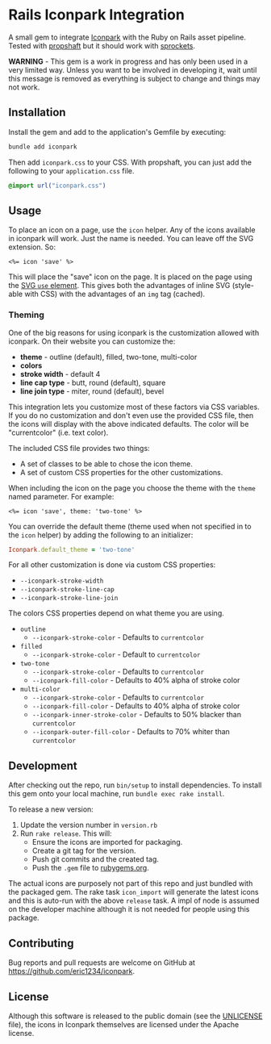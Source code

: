 # Rails Iconpark Integration

A small gem to integrate [Iconpark](https://iconpark.oceanengine.com/home) with
the Ruby on Rails asset pipeline. Tested with
[propshaft](https://github.com/rails/propshaft) but it should work with
[sprockets](https://github.com/rails/sprockets-rails).

**WARNING** - This gem is a work in progress and has only been used in a very
limited way. Unless you want to be involved in developing it, wait until this
message is removed as everything is subject to change and things may not work.

## Installation

Install the gem and add to the application's Gemfile by executing:

```sh
bundle add iconpark
```

Then add `iconpark.css` to your CSS. With propshaft, you can just add the
following to your `application.css` file.

```css
@import url("iconpark.css")
```

## Usage

To place an icon on a page, use the `icon` helper. Any of the icons available
in iconpark will work. Just the name is needed. You can leave off the SVG
extension. So:

```erb
<%= icon 'save' %>
```

This will place the "save" icon on the page. It is placed on the page using the
[SVG `use` element](https://developer.mozilla.org/en-US/docs/Web/SVG/Element/use).
This gives both the advantages of inline SVG (style-able with CSS) with the
advantages of an `img` tag (cached).

### Theming

One of the big reasons for using iconpark is the customization allowed with
iconpark. On their website you can customize the:

* **theme** - outline (default), filled, two-tone, multi-color
* **colors**
* **stroke width** - default 4
* **line cap type** - butt, round (default), square
* **line join type** - miter, round (default), bevel

This integration lets you customize most of these factors via CSS variables. If
you do no customization and don't even use the provided CSS file, then the icons
will display with the above indicated defaults. The color will be
"currentcolor" (i.e. text color).

The included CSS file provides two things:

* A set of classes to be able to chose the icon theme.
* A set of custom CSS properties for the other customizations.

When including the icon on the page you choose the theme with the `theme` named
parameter. For example:

```erb
<%= icon 'save', theme: 'two-tone' %>
```

You can override the default theme (theme used when not specified in to the
`icon` helper) by adding the following to an initializer:

```ruby
Iconpark.default_theme = 'two-tone'
```

For all other customization is done via custom CSS properties:

* `--iconpark-stroke-width`
* `--iconpark-stroke-line-cap`
* `--iconpark-stroke-line-join`

The colors CSS properties depend on what theme you are using.

* `outline`
  * `--iconpark-stroke-color` - Defaults to `currentcolor`
* `filled`
  * `--iconpark-stroke-color` - Default to `currentcolor`
* `two-tone`
  * `--iconpark-stroke-color` - Defaults to `currentcolor`
  * `--iconpark-fill-color` - Defaults to 40% alpha of stroke color
* `multi-color`
  * `--iconpark-stroke-color` - Defaults to `currentcolor`
  * `--iconpark-fill-color` - Defaults to 40% alpha of stroke color
  * `--iconpark-inner-stroke-color` - Defaults to 50% blacker than `currentcolor`
  * `--iconpark-outer-fill-color` - Defaults to 70% whiter than `currentcolor`

## Development

After checking out the repo, run `bin/setup` to install dependencies. To install
this gem onto your local machine, run `bundle exec rake install`.

To release a new version:

1. Update the version number in `version.rb`
2. Run `rake release`. This will:
    * Ensure the icons are imported for packaging.
    * Create a git tag for the version.
    * Push git commits and the created tag.
    * Push the `.gem` file to [rubygems.org](https://rubygems.org).

The actual icons are purposely not part of this repo and just bundled with
the packaged gem. The rake task `icon_import` will generate the latest icons
and this is auto-run with the above `release` task. A impl of node is assumed
on the developer machine although it is not needed for people using this
package.

## Contributing

Bug reports and pull requests are welcome on GitHub at
https://github.com/eric1234/iconpark.

## License

Although this software is released to the public domain (see the
[UNLICENSE](UNLICENSE) file), the icons in Iconpark themselves are licensed
under the Apache license.
